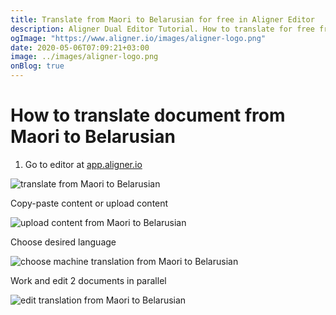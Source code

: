 ```yaml
---
title: Translate from Maori to Belarusian for free in Aligner Editor
description: Aligner Dual Editor Tutorial. How to translate for free from Maori to Belarusian. Aligner is multilingual document management platform. 
ogImage: "https://www.aligner.io/images/aligner-logo.png"
date: 2020-05-06T07:09:21+03:00
image: ../images/aligner-logo.png
onBlog: true
---
```


# How to translate document from Maori to Belarusian

1. Go to editor at [app.aligner.io](https://app.aligner.io "Aligner App web page")

![translate from Maori to Belarusian](../aligner-blank-editor.png "translate from Maori to Belarusian")

Copy-paste content or upload content

![upload content from Maori to Belarusian](../aligner-uploaded-document.png "upload content from Maori to Belarusian")

Choose desired language

![choose machine translation from Maori to Belarusian](../aligner-language-dropdown.png "choose machine translation from Maori to Belarusian")

Work and edit 2 documents in parallel

![edit translation from Maori to Belarusian](../aligner-double-sitded-editor.png "edit translation from Maori to Belarusian")

